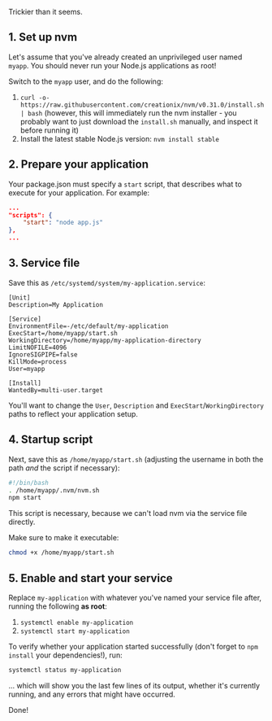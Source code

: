 Trickier than it seems.

## 1. Set up nvm

Let's assume that you've already created an unprivileged user named `myapp`. You should never run your Node.js applications as root!

Switch to the `myapp` user, and do the following:

1. `curl -o- https://raw.githubusercontent.com/creationix/nvm/v0.31.0/install.sh | bash` (however, this will immediately run the nvm installer - you probably want to just download the `install.sh` manually, and inspect it before running it)
2. Install the latest stable Node.js version: `nvm install stable`

## 2. Prepare your application

Your package.json must specify a `start` script, that describes what to execute for your application. For example:

```json
...
"scripts": {
    "start": "node app.js"
},
...
```

## 3. Service file

Save this as `/etc/systemd/system/my-application.service`:

```
[Unit]
Description=My Application

[Service]
EnvironmentFile=-/etc/default/my-application
ExecStart=/home/myapp/start.sh
WorkingDirectory=/home/myapp/my-application-directory
LimitNOFILE=4096
IgnoreSIGPIPE=false
KillMode=process
User=myapp

[Install]
WantedBy=multi-user.target
```

You'll want to change the `User`, `Description` and `ExecStart`/`WorkingDirectory` paths to reflect your application setup.

## 4. Startup script

Next, save this as `/home/myapp/start.sh` (adjusting the username in both the path *and* the script if necessary):

```sh
#!/bin/bash
. /home/myapp/.nvm/nvm.sh
npm start
```

This script is necessary, because we can't load nvm via the service file directly.

Make sure to make it executable:

```sh
chmod +x /home/myapp/start.sh
```

## 5. Enable and start your service

Replace `my-application` with whatever you've named your service file after, running the following __as root__:

1. `systemctl enable my-application`
2. `systemctl start my-application`

To verify whether your application started successfully (don't forget to `npm install` your dependencies!), run:

```sh
systemctl status my-application
```

... which will show you the last few lines of its output, whether it's currently running, and any errors that might have occurred.

Done!
